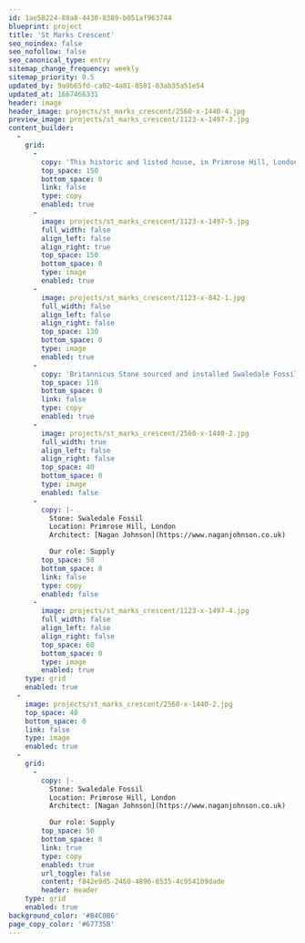 ```yaml
---
id: 1ae58224-88a8-4430-8389-b051af963744
blueprint: project
title: 'St Marks Crescent'
seo_noindex: false
seo_nofollow: false
seo_canonical_type: entry
sitemap_change_frequency: weekly
sitemap_priority: 0.5
updated_by: 9a9b65fd-ca02-4a81-8501-83ab35a51e54
updated_at: 1667466331
header: image
header_image: projects/st_marks_crescent/2560-x-1440-4.jpg
preview_image: projects/st_marks_crescent/1123-x-1497-3.jpg
content_builder:
  -
    grid:
      -
        copy: 'This historic and listed house, in Primrose Hill, London was transformed with a modern glass extension, interior renovations and full garden refurbishment and landscape design.'
        top_space: 150
        bottom_space: 0
        link: false
        type: copy
        enabled: true
      -
        image: projects/st_marks_crescent/1123-x-1497-5.jpg
        full_width: false
        align_left: false
        align_right: true
        top_space: 150
        bottom_space: 0
        type: image
        enabled: true
      -
        image: projects/st_marks_crescent/1123-x-842-1.jpg
        full_width: false
        align_left: false
        align_right: false
        top_space: 130
        bottom_space: 0
        type: image
        enabled: true
      -
        copy: 'Britannicus Stone sourced and installed Swaledale Fossil throughout the project. Including the peaceful corner garden with bespoke furniture.'
        top_space: 110
        bottom_space: 0
        link: false
        type: copy
        enabled: true
      -
        image: projects/st_marks_crescent/2560-x-1440-2.jpg
        full_width: true
        align_left: false
        align_right: false
        top_space: 40
        bottom_space: 0
        type: image
        enabled: false
      -
        copy: |-
          Stone: Swaledale Fossil
          Location: Primrose Hill, London
          Architect: [Nagan Johnson](https://www.naganjohnson.co.uk)

          Our role: Supply
        top_space: 50
        bottom_space: 0
        link: false
        type: copy
        enabled: false
      -
        image: projects/st_marks_crescent/1123-x-1497-4.jpg
        full_width: false
        align_left: false
        align_right: false
        top_space: 60
        bottom_space: 0
        type: image
        enabled: true
    type: grid
    enabled: true
  -
    image: projects/st_marks_crescent/2560-x-1440-2.jpg
    top_space: 40
    bottom_space: 0
    link: false
    type: image
    enabled: true
  -
    grid:
      -
        copy: |-
          Stone: Swaledale Fossil
          Location: Primrose Hill, London
          Architect: [Nagan Johnson](https://www.naganjohnson.co.uk)

          Our role: Supply
        top_space: 50
        bottom_space: 0
        link: true
        type: copy
        enabled: true
        url_toggle: false
        content: f842e9d5-2460-4896-8535-4c954109dade
        header: Header
    type: grid
    enabled: true
background_color: '#B4C0B6'
page_copy_color: '#67735B'
---
```


